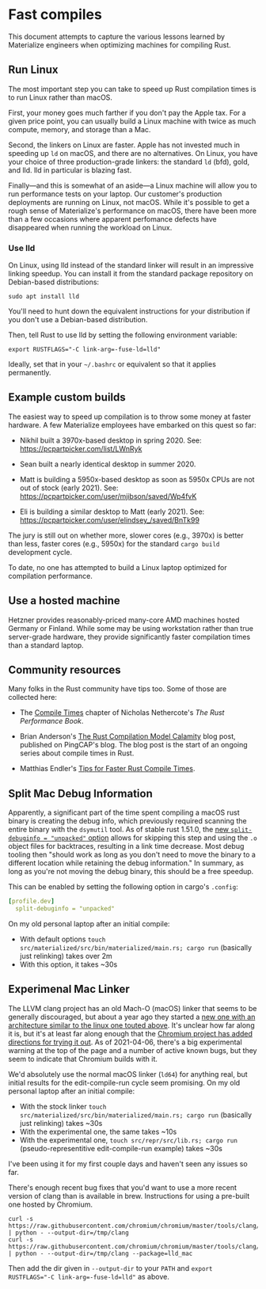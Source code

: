 # Fast compiles

This document attempts to capture the various lessons learned by Materialize
engineers when optimizing machines for compiling Rust.

## Run Linux

The most important step you can take to speed up Rust compilation times is to
run Linux rather than macOS.

First, your money goes much farther if you don't pay the Apple tax. For a given
price point, you can usually build a Linux machine with twice as much compute,
memory, and storage than a Mac.

Second, the linkers on Linux are faster. Apple has not invested much in speeding
up `ld` on macOS, and there are no alternatives. On Linux, you have your choice
of three production-grade linkers: the standard `ld` (bfd), gold, and lld. lld
in particular is blazing fast.

Finally—and this is somewhat of an aside—a Linux machine will allow you to run
performance tests on your laptop. Our customer's production deployments are
running on Linux, not macOS. While it's possible to get a rough sense of
Materialize's performance on macOS, there have been more than a few occasions
where apparent perfomance defects have disappeared when running the workload on
Linux.

### Use lld

On Linux, using lld instead of the standard linker will result in an impressive
linking speedup. You can install it from the standard package repository on
Debian-based distributions:

```shell
sudo apt install lld
```

You'll need to hunt down the equivalent instructions for your distribution if
you don't use a Debian-based distribution.

Then, tell Rust to use lld by setting the following environment variable:

```shell
export RUSTFLAGS="-C link-arg=-fuse-ld=lld"
```

Ideally, set that in your `~/.bashrc` or equivalent so that it applies
permanently.

## Example custom builds

The easiest way to speed up compilation is to throw some money at faster
hardware. A few Materialize employees have embarked on this quest so far:

  * Nikhil built a 3970x-based desktop in spring 2020.
    See: https://pcpartpicker.com/list/LWnRyk

  * Sean built a nearly identical desktop in summer 2020.

  * Matt is building a 5950x-based desktop as soon as 5950x CPUs
    are not out of stock (early 2021).
    See: https://pcpartpicker.com/user/mjibson/saved/Wp4fvK

  * Eli is building a similar desktop to Matt (early 2021).
    See: https://pcpartpicker.com/user/elindsey_/saved/BnTk99

The jury is still out on whether more, slower cores (e.g., 3970x) is better than
less, faster cores (e.g., 5950x) for the standard `cargo build` development
cycle.

To date, no one has attempted to build a Linux laptop optimized for compilation
performance.

## Use a hosted machine

Hetzner provides reasonably-priced many-core AMD machines hosted Germany or Finland. While some may be using workstation rather than true server-grade hardware, they provide significantly faster compilation times than a standard laptop.

## Community resources

Many folks in the Rust community have tips too. Some of those are collected
here:

  * The [Compile Times][nethercote] chapter of Nicholas Nethercote's *The Rust
    Performance Book*.

  * Brian Anderson's [The Rust Compilation Model Calamity][brson] blog post,
    published on PingCAP's blog. The blog post is the start of an ongoing series
    about compile times in Rust.

  * Matthias Endler's [Tips for Faster Rust Compile Times][endler].

[brson]: https://pingcap.com/blog/rust-compilation-model-calamity
[endler]: https://endler.dev/2020/rust-compile-times/
[nethercote]: https://nnethercote.github.io/perf-book/compile-times.html

## Split Mac Debug Information

Apparently, a significant part of the time spent compiling a macOS rust binary
is creating the debug info, which previously required scanning the entire binary
with the `dsymutil` tool. As of stable rust 1.51.0, the [new `split-debuginfo =
"unpacked"` option][split-debuginfo-unpacked] allows for skipping this step and
using the `.o` object files for backtraces, resulting in a link time decrease.
Most debug tooling then "should work as long as you don't need to move the
binary to a different location while retaining the debug information." In
summary, as long as you're not moving the debug binary, this should be a free
speedup.

This can be enabled by setting the following option in cargo's `.config`:

```yaml
[profile.dev]
  split-debuginfo = "unpacked"
```

On my old personal laptop after an initial compile:

- With default options `touch src/materialized/src/bin/materialized/main.rs;
  cargo run` (basically just relinking) takes over 2m
- With this option, it takes ~30s

[split-debuginfo-unpacked]: https://blog.rust-lang.org/2021/03/25/Rust-1.51.0.html#splitting-debug-information

## Experimenal Mac Linker

The LLVM clang project has an old Mach-O (macOS) linker that seems to be
generally discouraged, but about a year ago they started a [new one with an
architecture similar to the linux one touted above][macho]. It's unclear how far
along it is, but it's at least far along enough that the [Chromium project has
added directions for trying it out][chromium]. As of 2021-04-06, there's a big
experimental warning at the top of the page and a number of active known bugs,
but they seem to indicate that Chromium builds with it.

We'd absolutely use the normal macOS linker (`ld64`) for anything real, but
initial results for the edit-compile-run cycle seem promising. On my old
personal laptop after an initial compile:

- With the stock linker `touch src/materialized/src/bin/materialized/main.rs;
  cargo run` (basically just relinking) takes ~30s
- With the experimental one, the same takes ~10s
- With the experimental one, `touch src/repr/src/lib.rs; cargo run`
  (pseudo-representitive edit-compile-run example) takes ~30s

I've been using it for my first couple days and haven't seen any issues so far.

There's enough recent bug fixes that you'd want to use a more recent version of
clang than is available in brew. Instructions for using a pre-built one hosted
by Chromium.

```shell
curl -s https://raw.githubusercontent.com/chromium/chromium/master/tools/clang/scripts/update.py | python - --output-dir=/tmp/clang
curl -s https://raw.githubusercontent.com/chromium/chromium/master/tools/clang/scripts/update.py | python - --output-dir=/tmp/clang --package=lld_mac
```

Then add the dir given in `--output-dir` to your `PATH` and `export
RUSTFLAGS="-C link-arg=-fuse-ld=lld"` as above.

[macho]: https://github.com/llvm/llvm-project/tree/main/lld/MachO
[chromium]: https://github.com/chromium/chromium/blob/master/docs/mac_lld.md
